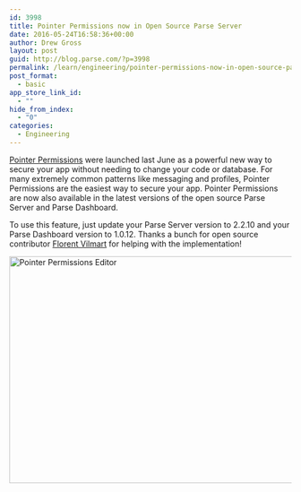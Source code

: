 ```yaml
---
id: 3998
title: Pointer Permissions now in Open Source Parse Server
date: 2016-05-24T16:58:36+00:00
author: Drew Gross
layout: post
guid: http://blog.parse.com/?p=3998
permalink: /learn/engineering/pointer-permissions-now-in-open-source-parse-server/
post_format:
  - basic
app_store_link_id:
  - ""
hide_from_index:
  - "0"
categories:
  - Engineering
---
```

<a href="http://blog.parse.com/learn/secure-your-app-from-the-data-browser-with-pointer-permissions/" target="_blank">Pointer Permissions</a> were launched last June as a powerful new way to secure your app without needing to change your code or database. For many extremely common patterns like messaging and profiles, Pointer Permissions are the easiest way to secure your app. Pointer Permissions are now also available in the latest versions of the open source Parse Server and Parse Dashboard. 

To use this feature, just update your Parse Server version to 2.2.10 and your Parse Dashboard version to 1.0.12. Thanks a bunch for open source contributor <a href="https://github.com/flovilmart" target="_blank">Florent Vilmart</a> for helping with the implementation!

<img src="{{ site.url }}/assets/wp-content/uploads/2016/05/image.png" alt="Pointer Permissions Editor" width="597" height="405" class="alignnone size-full wp-image-3999" srcset="{{ site.url }}/assets/wp-content/uploads/2016/05/image.png 597w, {{ site.url }}/assets/wp-content/uploads/2016/05/image-300x204.png 300w" sizes="(max-width: 597px) 100vw, 597px" />